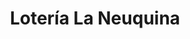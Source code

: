 ---
title: "Lotería La Neuquina"
url: /neuquen/loteria-la-neuquina-avenida-argentina/
shop: Lotterie
---